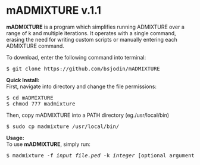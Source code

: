 # mADMIXTURE v.1.1
<b>mADMIXTURE</b> is a program which simplifies running ADMIXTURE over a range of k and multiple iterations. It operates with a single command, erasing the need for writing custom scripts or manually entering each ADMIXTURE command.

To download, enter the following command into terminal:

<pre class="highlight">$ git clone https://github.com/bsjodin/mADMIXTURE</pre>

<strong>Quick Install:</strong><br>
 First, navigate into directory and change the file permissions:
<pre class="highlight">$ cd mADMIXTURE
$ chmod 777 madmixture</pre>

Then, copy mADMIXTURE into a PATH directory (eg./usr/local/bin)
<pre class="highlight">$ sudo cp madmixture /usr/local/bin/</pre>

<strong>Usage:</strong><br>
To use <b>mADMIXTURE</b>, simply run:
<pre class="highlight">$ madmixture -f <i>input_file.ped</i> -k <i>integer</i> [optional arguments]</pre>
